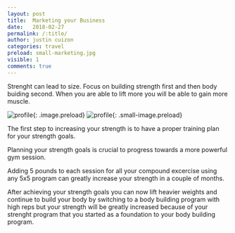 ```yaml
---
layout: post
title:  Marketing your Business
date:   2018-02-27
permalink: /:title/
author: justin cuizon
categories: travel
preload: small-marketing.jpg 
visible: 1
comments: true
---
```


Strenght can lead to size. Focus on building strength first and then body buiding second. When you are able to lift more you will be able to gain more muscle.

![profile]({{site.baseurl}}/assets/img/marketing.jpg){: .image.preload}
![profile]({{site.baseurl}}/assets/img/small-marketing.jpg){: .small-image.preload}

The first step to increasing your strength is to have a proper training plan for your strength goals. 





Planning your strength goals is crucial to progress towards a more powerful gym session. 



  

Adding 5 pounds to each session for all your compound excercise using any 5x5 program can greatly increase your strength in a couple of months.





After achieving your strength goals you can now lift heavier weights and continue to build your body by switching to a body building program with high reps but your strength will be greatly increased because of your strenght program that you started as a foundation to your body building program.